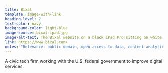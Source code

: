 ```yaml
---
title: Bixal
template: image-with-link
heading-level: 2
text-color: navy
background-color: light-blue
image-source: bixal-ipad.jpg
image-alt-text: The Bixal website on a black iPad Pro sitting on white table along with a notebook, a cup of coffee, eyeglasses, and an Apple Pencil.
link: https://www.bixal.com/
notes: "Relevance: public domain, open access to data, content analytics, etc."
---
```


A civic tech firm working with the U.S. federal government to improve digital services.